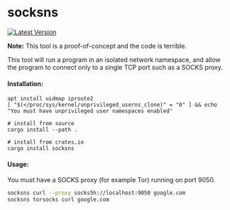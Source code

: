 # socksns

[![Latest Version]][crates.io]

**Note:** This tool is a proof-of-concept and the code is terrible.

This tool will run a program in an isolated network namespace, and allow the program to connect only to a single TCP port such as a SOCKS proxy.

#### Installation:

```
apt install uidmap iproute2
[ "$(</proc/sys/kernel/unprivileged_userns_clone)" = "0" ] && echo "You must have unprivileged user namespaces enabled"

# install from source
cargo install --path .

# install from crates.io
cargo install socksns
```

#### Usage:

You must have a SOCKS proxy (for example Tor) running on port 9050.

```bash
socksns curl --proxy socks5h://localhost:9050 google.com
socksns torsocks curl google.com
```

[crates.io]: https://crates.io/crates/socksns
[Latest Version]: https://img.shields.io/crates/v/socksns.svg
